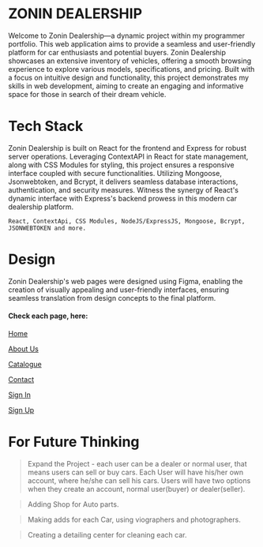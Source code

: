 # ZONIN DEALERSHIP
Welcome to Zonin Dealership—a dynamic project within my programmer portfolio. This web application aims to provide a seamless and user-friendly platform for car enthusiasts and potential buyers. Zonin Dealership showcases an extensive inventory of vehicles, offering a smooth browsing experience to explore various models, specifications, and pricing. Built with a focus on intuitive design and functionality, this project demonstrates my skills in web development, aiming to create an engaging and informative space for those in search of their dream vehicle.

# Tech Stack
Zonin Dealership is built on React for the frontend and Express for robust server operations. Leveraging ContextAPI in React for state management, along with CSS Modules for styling, this project ensures a responsive interface coupled with secure functionalities. Utilizing Mongoose, Jsonwebtoken, and Bcrypt, it delivers seamless database interactions, authentication, and security measures. Witness the synergy of React's dynamic interface with Express's backend prowess in this modern car dealership platform.

```React, ContextApi, CSS Modules, NodeJS/ExpressJS, Mongoose, Bcrypt, JSONWEBTOKEN and more.```

# Design
Zonin Dealership's web pages were designed using Figma, enabling the creation of visually appealing and user-friendly interfaces, ensuring seamless translation from design concepts to the final platform.

#### Check each page, here: 
[Home](./design/Home.png)

[About Us](./design/About%20Us.png)

[Catalogue](./design/Catalogue.png)

[Contact](./design/Contact.png)

[Sign In](./design/Sign%20In.png)

[Sign Up](./design/Sign%20Up.png)


# For Future Thinking
> Expand the Project - each user can be a dealer or normal user, that means users can sell or buy cars. Each User will have his/her own account, where he/she can sell his cars. Users will have two options when they create an account, normal user(buyer) or dealer(seller).

> Adding Shop for Auto parts.

> Making adds for each Car, using viographers and photographers.

> Creating a detailing center for cleaning each car.